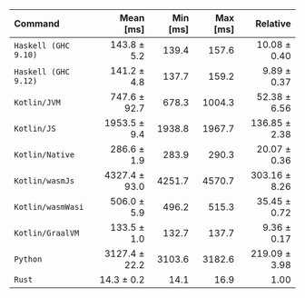 | Command | Mean [ms] | Min [ms] | Max [ms] | Relative |
|:---|---:|---:|---:|---:|
| `Haskell (GHC 9.10)` | 143.8 ± 5.2 | 139.4 | 157.6 | 10.08 ± 0.40 |
| `Haskell (GHC 9.12)` | 141.2 ± 4.8 | 137.7 | 159.2 | 9.89 ± 0.37 |
| `Kotlin/JVM` | 747.6 ± 92.7 | 678.3 | 1004.3 | 52.38 ± 6.56 |
| `Kotlin/JS` | 1953.5 ± 9.4 | 1938.8 | 1967.7 | 136.85 ± 2.38 |
| `Kotlin/Native` | 286.6 ± 1.9 | 283.9 | 290.3 | 20.07 ± 0.36 |
| `Kotlin/wasmJs` | 4327.4 ± 93.0 | 4251.7 | 4570.7 | 303.16 ± 8.26 |
| `Kotlin/wasmWasi` | 506.0 ± 5.9 | 496.2 | 515.3 | 35.45 ± 0.72 |
| `Kotlin/GraalVM` | 133.5 ± 1.0 | 132.7 | 137.7 | 9.36 ± 0.17 |
| `Python` | 3127.4 ± 22.2 | 3103.6 | 3182.6 | 219.09 ± 3.98 |
| `Rust` | 14.3 ± 0.2 | 14.1 | 16.9 | 1.00 |
